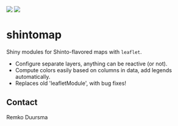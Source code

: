 
![](https://badgen.net/badge/shintolabs/production/green)
![](https://badgen.net/badge/gitflow/enabled/green)


# shintomap


Shiny modules for Shinto-flavored maps with `leaflet`. 

- Configure separate layers, anything can be reactive (or not).
- Compute colors easily based on columns in data, add legends automatically.
- Replaces old 'leafletModule', with bug fixes!




## Contact

Remko Duursma

